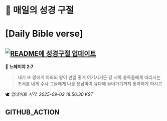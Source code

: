 # 🙏 매일의 성경 구절
# [Daily Bible verse]
## [![README에 성경구절 업데이트](https://github.com/DONGSUKA/first_test/actions/workflows/update-readme-bible.yml/badge.svg)](https://github.com/DONGSUKA/first_test/actions/workflows/update-readme-bible.yml)
<!-- START_BIBLE_VERSE -->
📖 **느헤미야 2:7**
> 내가 또 왕에게 아뢰되 왕이 만일 좋게 여기시거든 강 서쪽 총독들에게 내리시는 조서를 내게 주사 그들에게 나를 용납하여 유다에 들어가기까지 통과하게 하시고

🕊️ _업데이트 시각: 2025-09-03 18:56:30 KST_
  <!-- END_BIBLE_VERSE -->
## GITHUB_ACTION
